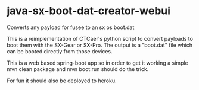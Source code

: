 # java-sx-boot-dat-creator-webui
Converts any payload for fusee to an sx os boot.dat

This is a reimplementation of CTCaer's python script to convert payloads to boot them with the SX-Gear or SX-Pro. 
The output is a "boot.dat" file which can be booted directly from those devices. 

This is a web based spring-boot app so in order to get it working a simple mvn clean package and mvn boot:run should do the trick.

For fun it should also be deployed to heroku. 
